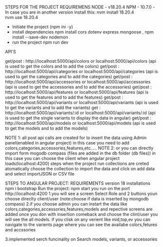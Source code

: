 STEPS FOR THE PROJECT
REQUIREMENS
  NODE  -  v18.20.4
  NPM   - 10.7.0
 -In case you are in another version 
     install this: nvm install 18.20.4  
                   nvm use 18.20.4 

- Initiate the project (npm ini -y)
- install dependencies
     npm install cors dotenv express mongoose ,  npm install --save-dev nodemon
- run the project
    npm run dev

API'S

get/post      :   http://localhost:5000/api/colors          or   localhost:5000/api/colors              (api is used to get the colors and to add the colors)
get/post      :   http://localhost:5000/api/categories      or   localhost:5000/api/categories          (api is used to get the categories and to add the categories)
get/post      :   http://localhost:5000/api/accessories     or   localhost:5000/api/accessories         (api is used to get the accessories and to add the accessories)
get/post      :   http://localhost:5000/api/features        or   localhost:5000/api/features            (api is used to get the features and to add the features)
get/post      :   http://localhost:5000/api/variants        or   localhost:5000/api/variants            (api is used to get the variants and to add the variants)
get           :   http://localhost:5000/api/variants/:id    or   localhost:5000/api/variants/:id        (api is used to get the single variants to display the data in angular)
get/post      :   http://localhost:5000/api/models          or   localhost:5000/api/models               (api is used to get the models and to add the models)

NOTE 1: all  post api calls are created for to insert the data using Admin panel(enabled in angular project) in this case you need to add colors,categories,accessories,features,etc.....
NOTE 2: or you can directly import form mogodb compass (files are added in the db folder (db files)) in this case you can choose the client when angular project loads(localhost:4200)
        steps 
        when the project run collections are creted atomatically choose the collection to import the data and click on add data and select importJSON or CSV file



STEPS TO ANGULAR PROJECT:
REQUIREMENTS
    version 18
installations 
  npm i bootstrap
Run the project:
  npm start
you run on the port http://localhost:4200
 1.you will see a screen Select Role and 2 buttons youn choose direclty client/user (note:choose if data is inserted by mongodb compass)
 2.if you choose admin
    you can instart the data like colors,categories,accessories,features,models and repective screens are added 
    once you don with insertion comeback and choose the clint/user
    you will see the all models.
    if you clisk on any verient like mid,top,ev you can navigate to the varients page where you can see the  availabe colors,fetures and accssories
  
 3.implemented serch funcinality on Search models, variants, or accessories

    
